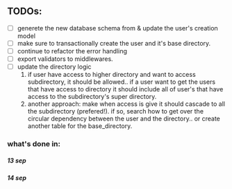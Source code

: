 ## TODOs: 
- [ ] generete the new database schema from  & update the user's creation model 
- [ ] make sure to transactionally create the user and it's base directory. 
- [ ] continue to refactor the error handling
- [ ] export validators to middlewares. 
- [ ] update the directory logic 
    1. if user have access to higher directory and want to access subdirectory, it should be allowed.. if a user want to get the users that have access to directory it should include all of user's that have access to the subdirectory's super directory.
    2. another approach: make when access is give it should cascade to all the subdirectory (prefered!). if so, search how to get over the circular dependency between the user and the directory.. or create another table for the base_directory. 


### what's done in: 
##### 13 sep

##### 14 sep